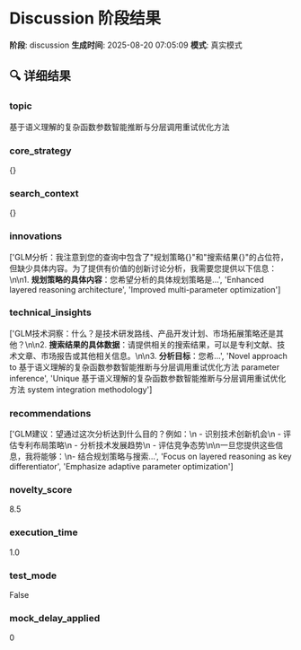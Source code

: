 # Discussion 阶段结果

**阶段**: discussion
**生成时间**: 2025-08-20 07:05:09
**模式**: 真实模式

## 🔍 详细结果

### topic
基于语义理解的复杂函数参数智能推断与分层调用重试优化方法

### core_strategy
{}

### search_context
{}

### innovations
['GLM分析：我注意到您的查询中包含了"规划策略{}"和"搜索结果{}"的占位符，但缺少具体内容。为了提供有价值的创新讨论分析，我需要您提供以下信息：\n\n1. **规划策略的具体内容**：您希望分析的具体规划策略是...', 'Enhanced layered reasoning architecture', 'Improved multi-parameter optimization']

### technical_insights
['GLM技术洞察：什么？是技术研发路线、产品开发计划、市场拓展策略还是其他？\n\n2. **搜索结果的具体数据**：请提供相关的搜索结果，可以是专利文献、技术文章、市场报告或其他相关信息。\n\n3. **分析目标**：您希...', 'Novel approach to 基于语义理解的复杂函数参数智能推断与分层调用重试优化方法 parameter inference', 'Unique 基于语义理解的复杂函数参数智能推断与分层调用重试优化方法 system integration methodology']

### recommendations
['GLM建议：望通过这次分析达到什么目的？例如：\n   - 识别技术创新机会\n   - 评估专利布局策略\n   - 分析技术发展趋势\n   - 评估竞争态势\n\n一旦您提供这些信息，我将能够：\n- 结合规划策略与搜索...', 'Focus on layered reasoning as key differentiator', 'Emphasize adaptive parameter optimization']

### novelty_score
8.5

### execution_time
1.0

### test_mode
False

### mock_delay_applied
0
